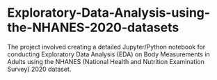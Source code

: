 # Exploratory-Data-Analysis-using-the-NHANES-2020-datasets
The project involved creating a detailed Jupyter/Python notebook for conducting Exploratory Data Analysis (EDA) on Body Measurements in Adults using the NHANES (National Health and Nutrition Examination Survey) 2020 dataset.
